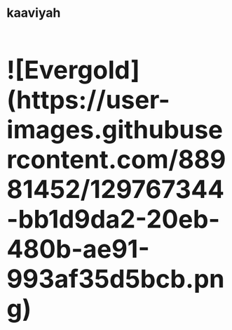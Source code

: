 <h1><b>kaaviyah<b> <h1>
![Evergold](https://user-images.githubusercontent.com/88981452/129767344-bb1d9da2-20eb-480b-ae91-993af35d5bcb.png)
